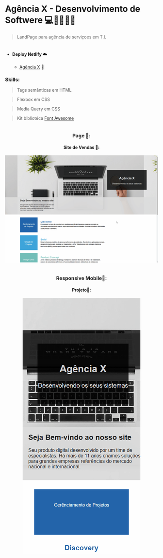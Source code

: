 # Agência X - Desenvolvimento de Softwere 💻👩‍💻👨‍💻

> LandPage para agência de serviçoes em T.I.
#

* #### Deploy Netlify ☁️
    * [Agência X](https://agencia-x-bn.netlify.app/) 🙅

### Skills:

> Tags semânticas em HTML

> Flexbox em CSS

> Media Query em CSS

> Kit bibliotéca <a href="https://fontawesome.com/" target="_blank">Font Awesome</a>

#

<div align='center'>
<h3>Page 📑:</h3>
<h4>Site de Vendas 📑:</h3>
<img src="./assets/image/agenciax.gif"/>
</div>

#

<div align='center'>
<h3>Responsive Mobile📲:</h3>
<h4>Projeto📑:</h3>
<img src="./assets/image/agenciaxmobile.gif"/>
</div>